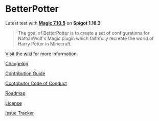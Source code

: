 # BetterPotter

Latest test with [**Magic 7.10.5**](http://jenkins.elmakers.com/view/Plugins/job/MagicPlugin/) on **Spigot 1.16.3**

> The goal of BetterPotter is to create a set of configurations for NathanWolf's Magic plugin which faithfully recreate the world of Harry Potter in Minecraft.

Visit the [wiki](https://github.com/grisstyl/BetterPotter/wiki) for more information.

[Changelog](https://github.com/grisstyl/BetterPotter/blob/master/CHANGELOG.md)

[Contribution Guide](https://github.com/grisstyl/BetterPotter/blob/master/CONTRIBUTING.md)

[Contributor Code of Conduct](https://github.com/grisstyl/BetterPotter/blob/master/CODE_OF_CONDUCT.md)

[Roadmap](https://github.com/grisstyl/BetterPotter/blob/master/ROADMAP.md)

[License](https://github.com/grisstyl/BetterPotter/blob/master/LICENSE.md)

[Issue Tracker](https://github.com/grisstyl/BetterPotter/issues)
